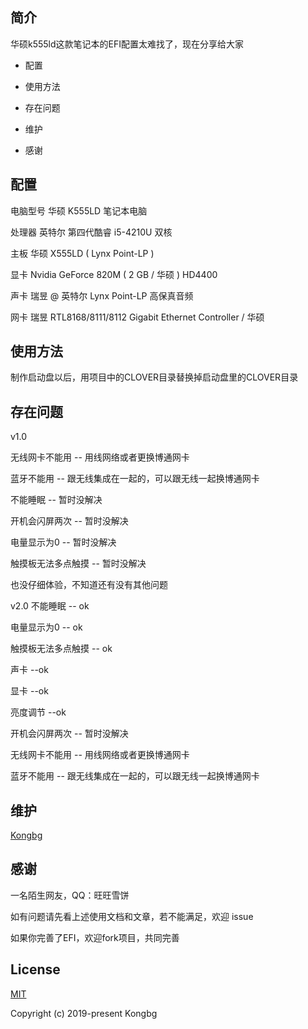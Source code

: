 
## 简介

华硕k555ld这款笔记本的EFI配置太难找了，现在分享给大家

- 配置

- 使用方法

- 存在问题

- 维护

- 感谢

## 配置
  
  电脑型号 华硕 K555LD 笔记本电脑
 
  处理器 英特尔 第四代酷睿 i5-4210U 双核
  
  主板 华硕 X555LD ( Lynx Point-LP )
  
  显卡 Nvidia GeForce 820M ( 2 GB / 华硕 )  HD4400
  
  声卡 瑞昱  @ 英特尔 Lynx Point-LP  高保真音频
  
  网卡 瑞昱 RTL8168/8111/8112 Gigabit Ethernet Controller / 华硕

## 使用方法

制作启动盘以后，用项目中的CLOVER目录替换掉启动盘里的CLOVER目录

## 存在问题
  v1.0

  无线网卡不能用      -- 用线网络或者更换博通网卡
  
  蓝牙不能用          -- 跟无线集成在一起的，可以跟无线一起换博通网卡
  
  不能睡眠            -- 暂时没解决

  开机会闪屏两次        -- 暂时没解决

  电量显示为0           -- 暂时没解决

  触摸板无法多点触摸      -- 暂时没解决
  
  也没仔细体验，不知道还有没有其他问题

  v2.0
  不能睡眠                -- ok

  电量显示为0             -- ok

  触摸板无法多点触摸       -- ok

  声卡              --ok

  显卡              --ok

  亮度调节           --ok

  开机会闪屏两次      -- 暂时没解决

  无线网卡不能用      -- 用线网络或者更换博通网卡
  
  蓝牙不能用          -- 跟无线集成在一起的，可以跟无线一起换博通网卡

## 维护

[Kongbg](https://github.com/kongbg)

## 感谢
  
  一名陌生网友，QQ：旺旺雪饼

  如有问题请先看上述使用文档和文章，若不能满足，欢迎 issue
  
  如果你完善了EFI，欢迎fork项目，共同完善



## License

[MIT](https://github.com/kongbg/k555ld-i5-4210U/issues)

Copyright (c) 2019-present Kongbg